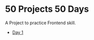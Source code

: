 # 50 Projects 50 Days

A Project to practice Frontend skill.

+ [Day 1](https://Michael0423.github.io/01Expanding-Cards)